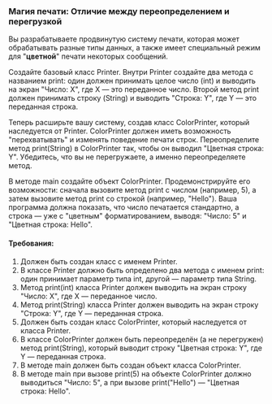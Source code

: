 
### Магия печати: Отличие между переопределением и перегрузкой

Вы разрабатываете продвинутую систему печати, которая может обрабатывать разные типы данных, а также имеет специальный режим для "**цветной**" печати некоторых сообщений.

Создайте базовый класс Printer. Внутри Printer создайте два метода с названием print: один должен принимать целое число (int) и выводить на экран "Число: X", где X — это переданное число. Второй метод print должен принимать строку (String) и выводить "Строка: Y", где Y — это переданная строка.

Теперь расширьте вашу систему, создав класс ColorPrinter, который наследуется от Printer. ColorPrinter должен иметь возможность "перехватывать" и изменять поведение печати строк. Переопределите метод print(String) в ColorPrinter так, чтобы он выводил "Цветная строка: Y". Убедитесь, что вы не перегружаете, а именно переопределяете метод.

В методе main создайте объект ColorPrinter. Продемонстрируйте его возможности: сначала вызовите метод print с числом (например, 5), а затем вызовите метод print со строкой (например, "Hello"). Ваша программа должна показать, что число печатается стандартно, а строка — уже с "цветным" форматированием, выводя: "Число: 5" и "Цветная строка: Hello".

#### Требования:
1. Должен быть создан класс с именем Printer.
2. В классе Printer должно быть определено два метода с именем print: один принимает параметр типа int, другой — параметр типа String.
3. Метод print(int) класса Printer должен выводить на экран строку "Число: X", где X — переданное число.
4. Метод print(String) класса Printer должен выводить на экран строку "Строка: Y", где Y — переданная строка.
5. Должен быть создан класс ColorPrinter, который наследуется от класса Printer.
6. В классе ColorPrinter должен быть переопределён (а не перегружен) метод print(String), который выводит строку "Цветная строка: Y", где Y — переданная строка.
7. В методе main должен быть создан объект класса ColorPrinter.
8. В методе main при вызове print(5) на объекте ColorPrinter должно выводиться "Число: 5", а при вызове print("Hello") — "Цветная строка: Hello".